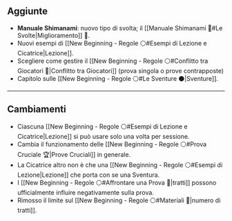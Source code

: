 

## Aggiunte

- **Manuale Shimanami**: nuovo tipo di svolta; il [[Manuale Shimanami 📖#Le Svolte|Miglioramento]] 🌱.  
- Nuovi esempi di [[New Beginning - Regole ⚪#Esempi di Lezione e Cicatrice|Lezione]].
- Scegliere come gestire il [[New Beginning - Regole ⚪#Conflitto tra Giocatori 🏹|Conflitto tra Giocatori]] (prova singola o prove contrapposte)
- Capitolo sulle [[New Beginning - Regole ⚪#Le Sventure ⚫️|Sventure]].

---

## Cambiamenti

- Ciascuna [[New Beginning - Regole ⚪#Esempi di Lezione e Cicatrice|Lezione]] si può usare solo una volta per sessione.
- Cambia il funzionamento delle [[New Beginning - Regole ⚪#Prova Cruciale 🏆|Prove Cruciali]] in generale.
- La Cicatrice altro non è che una [[New Beginning - Regole ⚪#Esempi di Lezione|Lezione]] che porta con se una Sventura.
- I [[New Beginning - Regole ⚪#Affrontare una Prova 🎯|tratti]] possono ufficialmente influire negativamente sulla prova.
- Rimosso il limite sul [[New Beginning - Regole ⚪#Materiali 🎒|numero di tratti]].
